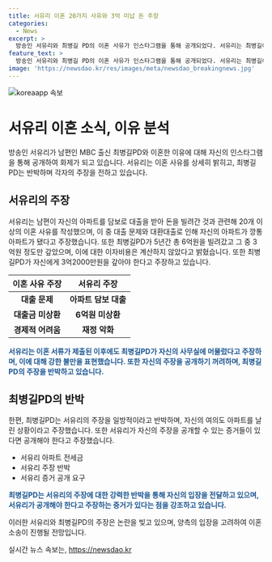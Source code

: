 ```yaml
---
title: 서유리 이혼 20가지 사유와 3억 미납 돈 주장
categories:
  - News
excerpt: >
  방송인 서유리와 최병길 PD의 이혼 사유가 인스타그램을 통해 공개되었다. 서유리는 최병길이 아파트 담보로 대출을 받아 날린 상황과 6억원 빚 문제를 밝히며 이혼을 결심한 것으로 전해졌다. 최병길은 서유리의 주장을 일방적이라며 반박했고, 서유리는 증거 자료를 공개하겠다는데도 실은 그걸 원하지 않는다고 밝혔다. 둘은 2019년에 결혼했으나 5년 만에 이혼 소식을 전했다.
feature_text: >
  방송인 서유리와 최병길 PD의 이혼 사유가 인스타그램을 통해 공개되었다. 서유리는 최병길이 아파트 담보로 대출을 받아 날린 상황과 6억원 빚 문제를 밝히며 이혼을 결심한 것으로 전해졌다. 최병길은 서유리의 주장을 일방적이라며 반박했고, 서유리는 증거 자료를 공개하겠다는데도 실은 그걸 원하지 않는다고 밝혔다. 둘은 2019년에 결혼했으나 5년 만에 이혼 소식을 전했다.
image: 'https://newsdao.kr/res/images/meta/newsdao_breakingnews.jpg'
---
```


<p><img src="https://newsdao.kr/res/images/meta/newsdao_breakingnews.jpg" alt="koreaapp 속보" /></p>

<h1>서유리 이혼 소식, 이유 분석</h1>

<p data-ke-size="size16">방송인 서유리가 남편인 MBC 출신 최병길PD와 이혼한 이유에 대해 자신의 인스타그램을 통해 공개하여 화제가 되고 있습니다. 서유리는 이혼 사유를 상세히 밝히고, 최병길PD는 반박하며 각자의 주장을 전하고 있습니다.</p>

<h2>서유리의 주장</h2>

<p data-ke-size="size16">서유리는 남편이 자신의 아파트를 담보로 대출을 받아 돈을 빌려간 것과 관련해 20개 이상의 이혼 사유를 작성했으며, 이 중 대출 문제와 대환대출로 인해 자신의 아파트가 깡통 아파트가 됐다고 주장했습니다. 또한 최병길PD가 5년간 총 6억원을 빌려갔고 그 중 3억원 정도만 갚았으며, 이에 대한 이자비용은 계산하지 않았다고 밝혔습니다. 또한 최병길PD가 자신에게 3억2000만원을 갚아야 한다고 주장하고 있습니다.</p>

<table>
<thead>
<tr>
<th><b>이혼 사유 주장</b></th>
<th><b>서유리 주장</b></th>
</tr>
</thead>
<tbody>
<tr>
<td style="text-align: center; height: 17px;"><b>대출 문제</b></td>
<td style="text-align: center; height: 17px;"><b>아파트 담보 대출</b></td>
</tr>
<tr>
<td style="text-align: center; height: 17px;"><b>대출금 미상환</b></td>
<td style="text-align: center; height: 17px;"><b>6억원 미상환</b></td>
</tr>
<tr>
<td style="text-align: center; height: 17px;"><b>경제적 어려움</b></td>
<td style="text-align: center; height: 17px;"><b>재정 악화</b></td>
</tr>
</tbody>
</table>

<p data-ke-size="size16"><b><span style="color: #1a5490;">서유리는 이혼 서류가 제출된 이후에도 최병길PD가 자신의 사무실에 머물렀다고 주장하며, 이에 대해 강한 불만을 표현했습니다. 또한 자신의 주장을 공개하기 꺼려하며, 최병길PD의 주장을 반박하고 있습니다.</span></b></p>

<h2>최병길PD의 반박</h2>

<p data-ke-size="size16">한편, 최병길PD는 서유리의 주장을 일방적이라고 반박하며, 자신의 여의도 아파트를 날린 상황이라고 주장했습니다. 또한 서유리가 자신의 주장을 공개할 수 있는 증거들이 있다면 공개해야 한다고 주장했습니다.</p>

<ul>
<li>서유리 아파트 전세금</li>
<li>서유리 주장 반박</li>
<li>서유리 증거 공개 요구</li>
</ul>

<p data-ke-size="size16"><b><span style="color: #1a5490;">최병길PD는 서유리의 주장에 대한 강력한 반박을 통해 자신의 입장을 전달하고 있으며, 서유리가 공개해야 한다고 주장하는 증거가 있다는 점을 강조하고 있습니다.</span></b></p>

<p data-ke-size="size16">이러한 서유리와 최병길PD의 주장은 논란을 빚고 있으며, 양측의 입장을 고려하여 이혼 소송이 진행될 전망입니다.</p>
실시간 뉴스 속보는, <a href="https://newsdao.kr" rel="dofollow">https://newsdao.kr</a>


